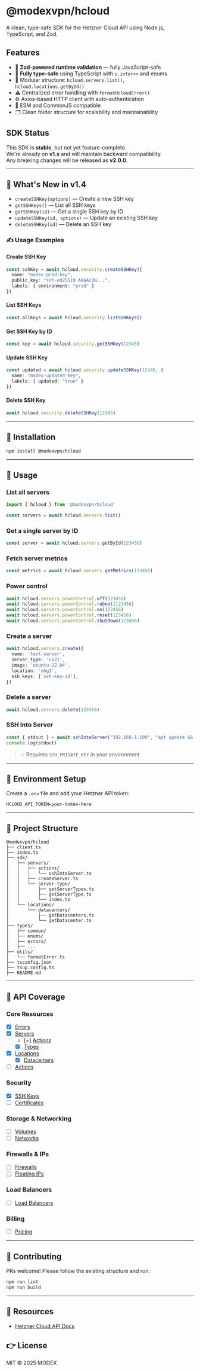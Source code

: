# @modexvpn/hcloud

A clean, type-safe SDK for the Hetzner Cloud API using Node.js, TypeScript, and Zod.

## Features

- 🔐 **Zod-powered runtime validation** — fully JavaScript-safe
- 🧠 **Fully type-safe** using TypeScript with `z.infer<>` and enums
- 📆 Modular structure: `hcloud.servers.list()`, `hcloud.locations.getById()`
- ⚠️ Centralized error handling with `formatHcloudError()`
- ⚙️ Axios-based HTTP client with auto-authentication
- 🔁 ESM and CommonJS compatible
- 🗂️ Clean folder structure for scalability and maintainability

## SDK Status

This SDK is **stable**, but not yet feature-complete.  
We're already on **v1.x** and will maintain backward compatibility.  
Any breaking changes will be released as **v2.0.0**.

---

## 🚀 What's New in v1.4

- `createSSHKey(options)` — Create a new SSH key
- `getSSHKeys()` — List all SSH keys
- `getSSHKey(id)` — Get a single SSH key by ID
- `updateSSHKey(id, options)` — Update an existing SSH key
- `deleteSSHKey(id)` — Delete an SSH key

### ✍️ Usage Examples

#### Create SSH Key
```ts
const sshKey = await hcloud.security.createSSHKey({
  name: "modex-prod-key",
  public_key: "ssh-ed25519 AAAAC3N...",
  labels: { environment: "prod" }
})
```

#### List SSH Keys
```ts
const allKeys = await hcloud.security.listSSHKeys()
```

#### Get SSH Key by ID
```ts
const key = await hcloud.security.getSSHKey(12345)
```

#### Update SSH Key
```ts
const updated = await hcloud.security.updateSSHKey(12345, {
  name: "modex-updated-key",
  labels: { updated: "true" }
})
```

#### Delete SSH Key
```ts
await hcloud.security.deleteSSHKey(12345)
```


---

## 📆 Installation

```bash
npm install @modexvpn/hcloud
```

---

## 🧠 Usage

### List all servers
```ts
import { hcloud } from '@modexvpn/hcloud'

const servers = await hcloud.servers.list()
```

### Get a single server by ID
```ts
const server = await hcloud.servers.getById(123456)
```

### Fetch server metrics
```ts
const metrics = await hcloud.servers.getMetrics(123456)
```

### Power control
```ts
await hcloud.servers.powerControl.off(123456)
await hcloud.servers.powerControl.reboot(123456)
await hcloud.servers.powerControl.on(123456)
await hcloud.servers.powerControl.reset(123456)
await hcloud.servers.powerControl.shutdown(123456)
```

### Create a server
```ts
await hcloud.servers.create({
  name: 'test-server',
  server_type: 'cx21',
  image: 'ubuntu-22.04',
  location: 'nbg1',
  ssh_keys: ['ssh-key-id'],
})
```

### Delete a server
```ts
await hcloud.servers.delete(123456)
```

### SSH Into Server
```ts
const { stdout } = await sshIntoServer("192.168.1.100", "apt update && apt upgrade -y", "root")
console.log(stdout)
```
> 💡 Requires `SSH_PRIVATE_KEY` in your environment

---

## 🔢 Environment Setup

Create a `.env` file and add your Hetzner API token:

```env
HCLOUD_API_TOKEN=your-token-here
```

---

## 📁 Project Structure

```
@modexvpn/hcloud
├── client.ts
├── index.ts
├── sdk/
│   ├── servers/
│   │   ├── actions/
│   │   │   └── sshIntoServer.ts
│   │   ├── createServer.ts
│   │   └── server-type/
│   │       ├── getServerTypes.ts
│   │       ├── getServerType.ts
│   │       └── index.ts
│   └── locations/
│       └── datacenters/
│           ├── getDatacenters.ts
│           └── getDatacenter.ts
├── types/
│   ├── common/
│   ├── enums/
│   ├── errors/
│   ├── ...
├── utils/
│   └── formatError.ts
├── tsconfig.json
├── tsup.config.ts
├── README.md
```

---

## 🔫 API Coverage

### Core Resources
- [x] [Errors](https://docs.hetzner.cloud/#errors)
- [x] [Servers](https://docs.hetzner.cloud/#servers)
  - [~] [Actions](https://docs.hetzner.cloud/#server-actions)
  - [x] [Types](https://docs.hetzner.cloud/#server-types)
- [x] [Locations](https://docs.hetzner.cloud/#locations)
  - [x] [Datacenters](https://docs.hetzner.cloud/#datacenters)
- [ ] [Actions](https://docs.hetzner.cloud/#actions)

### Security
- [x] [SSH Keys](https://docs.hetzner.cloud/#ssh-keys)
- [ ] [Certificates](https://docs.hetzner.cloud/#certificates)

### Storage & Networking
- [ ] [Volumes](https://docs.hetzner.cloud/#volumes)
- [ ] [Networks](https://docs.hetzner.cloud/#network)

### Firewalls & IPs
- [ ] [Firewalls](https://docs.hetzner.cloud/#firewalls)
- [ ] [Floating IPs](https://docs.hetzner.cloud/#floating-ips)

### Load Balancers
- [ ] [Load Balancers](https://docs.hetzner.cloud/#load-balancers)

### Billing
- [ ] [Pricing](https://docs.hetzner.cloud/#pricing)

---

## 📝 Contributing

PRs welcome! Please follow the existing structure and run:

```bash
npm run lint
npm run build
```

---

## 📄 Resources

- [Hetzner Cloud API Docs](https://docs.hetzner.cloud)

## 👉 License

MIT © 2025 MODEX